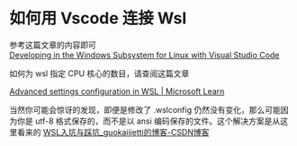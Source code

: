 # 如何用 Vscode 连接 Wsl

参考这篇文章的内容即可  
[Developing in the Windows Subsystem for Linux with Visual Studio Code](https://code.visualstudio.com/docs/remote/wsl#:~:text=From%20VS%20Code,-Alternatively%2C%20you%20can&text=Start%20VS%20Code.,menu%20to%20open%20your%20folder.)

如何为 wsl 指定 CPU 核心的数目，请查阅这篇文章  

[Advanced settings configuration in WSL | Microsoft Learn](https://learn.microsoft.com/en-us/windows/wsl/wsl-config#configure-global-options-with-wslconfig)  

当然你可能会惊讶的发现，即便是修改了 .wslconfig 仍然没有变化，那么可能因为你是 utf-8 格式保存的，而不是以 ansi 编码保存的文件。这个解决方案是从这里看来的 [WSL入坑与踩坑_guokaijietti的博客-CSDN博客](https://blog.csdn.net/guokaijietti/article/details/108966012)
